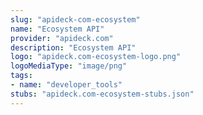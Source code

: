 ```yaml
---
slug: "apideck-com-ecosystem"
name: "Ecosystem API"
provider: "apideck.com"
description: "Ecosystem API"
logo: "apideck.com-ecosystem-logo.png"
logoMediaType: "image/png"
tags:
- name: "developer_tools"
stubs: "apideck.com-ecosystem-stubs.json"
---
```

